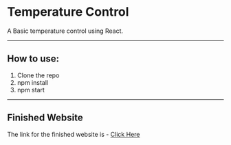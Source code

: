 # Temperature Control
A Basic temperature control using React.

---

## How to use:
1. Clone the repo
1. npm install
1. npm start

---

## Finished Website
The link for the finished website is - [Click Here](https://react-temperatur-control-project1.netlify.app/)
